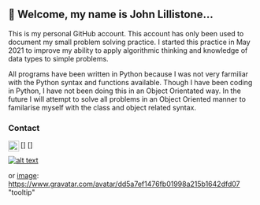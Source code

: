 ## 👋 Welcome, my name is John Lillistone...

This is my personal GitHub account. This account has only been used to document my small problem solving practice. I started this practice in May 2021 to improve my
ability to apply algorithmic thinking and knowledge of data types to simple problems. 

All programs have been written in Python because I was not very farmiliar with the Python syntax and functions available. Though I have been
coding in Python, I have not been doing this in an Object Orientated way. In the future I will attempt to solve all problems in an Object Oriented manner to familarise myself
with the class and object related syntax.

### Contact
[<img align="left" alt="John Lillistone | LinkedIn" width="22px" src="" />] []

[![alt text][image]][hyperlink]

  [hyperlink]: https://www.linkedin.com/in/john-lillistone-851454206/
  [image]: https://cdn.jsdelivr.net/npm/simple-icons@v3/icons/linkedin.svg (tooltip)
    or
  [image]: https://www.gravatar.com/avatar/dd5a7ef1476fb01998a215b1642dfd07 "tooltip"

